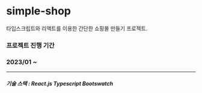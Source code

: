 # simple-shop

타입스크립트와 리액트를 이용한 간단한 쇼핑몰 만들기 프로젝트.

### 프로젝트 진행 기간
### 2023/01 ~
---
##### 기술 스택 : React.js Typescript Bootswatch
